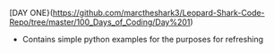 [DAY ONE}(https://github.com/marctheshark3/Leopard-Shark-Code-Repo/tree/master/100_Days_of_Coding/Day%201)
- Contains simple python examples for the purposes for refreshing
